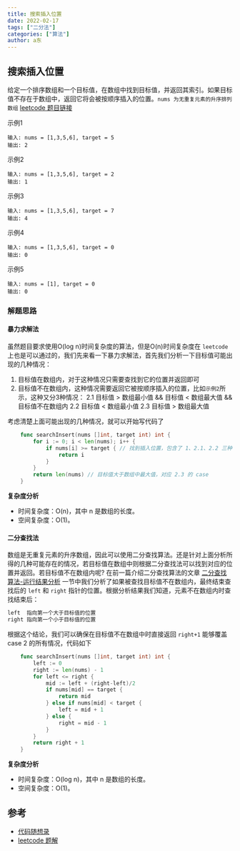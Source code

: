 ```yaml
---
title: 搜索插入位置
date: 2022-02-17
tags: ["二分法"]
categories: ["算法"]
author: a东
---
```


## 搜索插入位置
给定一个排序数组和一个目标值，在数组中找到目标值，并返回其索引。如果目标值不存在于数组中，返回它将会被按顺序插入的位置。`nums 为无重复元素的升序排列数组`
[ leetcode 题目链接](https://leetcode-cn.com/problems/binary-search/)

示例1
```
输入: nums = [1,3,5,6], target = 5
输出: 2   
```

示例2
```
输入: nums = [1,3,5,6], target = 2
输出: 1 
```
<!-- more -->


示例3
```
输入: nums = [1,3,5,6], target = 7
输出: 4
```


示例4
```
输入: nums = [1,3,5,6], target = 0
输出: 0 
```


示例5
```
输入: nums = [1], target = 0
输出: 0
```

### 解题思路
#### 暴力求解法
虽然题目要求使用O(log n)时间复杂度的算法，但是O(n)时间复杂度在 `leetcode` 上也是可以通过的，我们先来看一下暴力求解法，首先我们分析一下目标值可能出现的几种情况：
1. 目标值在数组内，对于这种情况只需要查找到它的位置并返回即可
2. 目标值不在数组内，这种情况需要返回它被按顺序插入的位置，比如`示例2`所示，这种又分3种情况：
    2.1 目标值 > 数组最小值 && 目标值 < 数组最大值 && 目标值不在数组内
    2.2 目标值 < 数组最小值
    2.3 目标值 > 数组最大值
 
考虑清楚上面可能出现的几种情况，就可以开始写代码了
```go
    func searchInsert(nums []int, target int) int {
        for i := 0; i < len(nums); i++ {
            if nums[i] >= target { // 找到插入位置，包含了 1、2.1、2.2 三种 case
                return i
            }
        }
        return len(nums) // 目标值大于数组中最大值，对应 2.3 的 case
    }
```

**复杂度分析**
- 时间复杂度：O(n)，其中 n 是数组的长度。
- 空间复杂度：O(1)。

#### 二分查找法
数组是无重复元素的升序数组，因此可以使用二分查找算法。还是针对上面分析所得的几种可能存在的情况，若目标值在数组中则根据二分查找法可以找到对应的位置并返回。若目标值不在数组内呢?
在前一篇介绍二分查找算法的文章 [二分查找算法-运行结果分析](/2022/02/15/binary-search/) 一节中我们分析了如果被查找目标值不在数组内，最终结束查找后的 `left` 和 `right` 指针的位置。根据分析结果我们知道，元素不在数组内时查找结束后：
```markdown
left  指向第一个大于目标值的位置
right 指向第一个小于目标值的位置
```
根据这个结论，我们可以确保在目标值不在数组中时直接返回 `right+1` 能够覆盖 case 2 的所有情况，代码如下
```go
    func searchInsert(nums []int, target int) int {
        left := 0
        right := len(nums) - 1
        for left <= right {
            mid := left + (right-left)/2
            if nums[mid] == target {
                return mid
            } else if nums[mid] < target {
                left = mid + 1
            } else {
                right = mid - 1
            }
        }
        return right + 1
    }
```
**复杂度分析**
- 时间复杂度：O(log n)，其中 n 是数组的长度。
- 空间复杂度：O(1)。




## 参考
* [代码随想录](https://programmercarl.com/0035.%E6%90%9C%E7%B4%A2%E6%8F%92%E5%85%A5%E4%BD%8D%E7%BD%AE.html)
* [leetcode 题解](https://leetcode-cn.com/problems/binary-search/solution/er-fen-cha-zhao-by-leetcode-solution-f0xw/)






